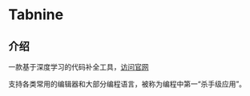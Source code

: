 # Tabnine

## 介绍

一款基于深度学习的代码补全工具，[访问官网](https://www.tabnine.com/)

支持各类常用的编辑器和大部分编程语言，被称为编程中第一“杀手级应用”。

